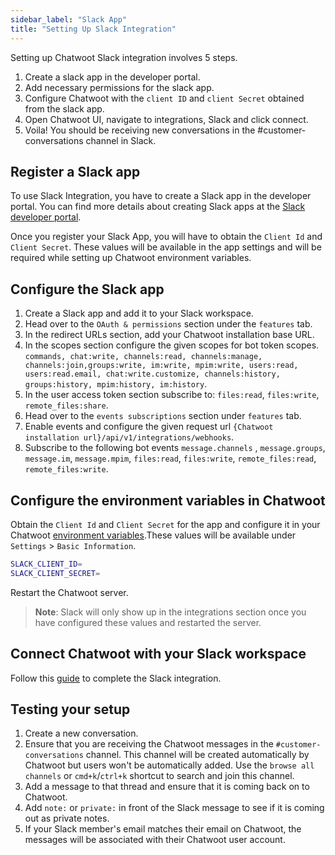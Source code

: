 ```yaml
---
sidebar_label: "Slack App"
title: "Setting Up Slack Integration"
---
```


Setting up Chatwoot Slack integration involves 5 steps.

1. Create a slack app in the developer portal.
2. Add necessary permissions for the slack app.
3. Configure Chatwoot with the `client ID` and `client Secret` obtained from the slack app.
4. Open Chatwoot UI, navigate to integrations, Slack and click connect.
5. Voila! You should be receiving new conversations in the #customer-conversations channel in Slack.

## Register a Slack app

To use Slack Integration, you have to create a Slack app in the developer portal. You can find more details about creating Slack apps at the [Slack developer portal](https://api.slack.com/).

Once you register your Slack App, you will have to obtain the `Client Id` and `Client Secret`. These values will be available in the app settings and will be required while setting up Chatwoot environment variables.

## Configure the Slack app

1. Create a Slack app and add it to your Slack workspace. 
2. Head over to the `OAuth & permissions` section under the `features` tab.
3. In the redirect URLs section, add your Chatwoot installation base URL.
4. In the scopes section configure the given scopes for bot token scopes. `commands, chat:write, channels:read, channels:manage, channels:join,groups:write, im:write, mpim:write, users:read, users:read.email, chat:write.customize, channels:history, groups:history, mpim:history, im:history`.
5. In the user access token section subscribe to: `files:read`, `files:write`, `remote_files:share`.
6. Head over to the `events subscriptions` section under `features` tab.
7. Enable events and configure the given request url `{Chatwoot installation url}/api/v1/integrations/webhooks`.
8. Subscribe to the following bot events `message.channels` , `message.groups`, `message.im`, `message.mpim`, `files:read`, `files:write`, `remote_files:read`, `remote_files:write`.

## Configure the environment variables in Chatwoot

Obtain the `Client Id` and `Client Secret` for the app and configure it in your Chatwoot [environment variables](/docs/self-hosted/configuration/environment-variables).These values will be available under `Settings` > `Basic Information`.

```bash
SLACK_CLIENT_ID=
SLACK_CLIENT_SECRET=
```

Restart the Chatwoot server.


> **Note**: Slack will only show up in the integrations section once you have configured these values and restarted the server.

## Connect Chatwoot with your Slack workspace

Follow this [guide](docs/product/features/slack) to complete the Slack integration.
## Testing your setup

1. Create a new conversation.
2. Ensure that you are receiving the Chatwoot messages in the `#customer-conversations` channel. This channel will be created automatically by Chatwoot but users won't be automatically added. Use the `browse all channels` or `cmd+k`/`ctrl+k` shortcut to search and join this channel.
3. Add a message to that thread and ensure that it is coming back on to Chatwoot.
4. Add `note:` or `private:` in front of the Slack message to see if it is coming out as private notes.
5. If your Slack member's email matches their email on Chatwoot, the messages will be associated with their Chatwoot user account.
